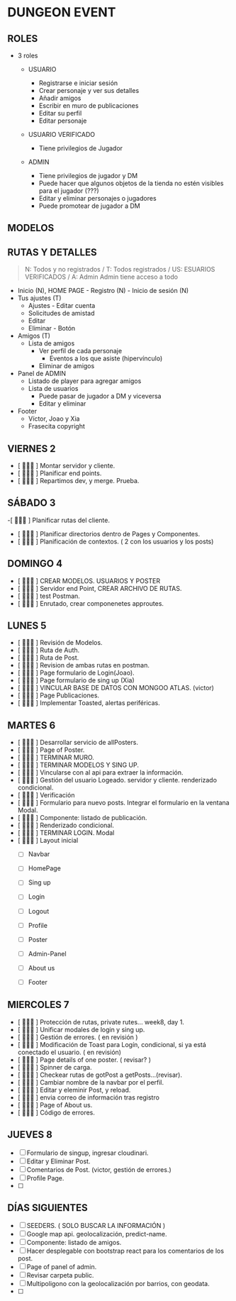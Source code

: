 # DUNGEON EVENT

## ROLES

- 3 roles

  - USUARIO

    - Registrarse e iniciar sesión
    - Crear personaje y ver sus detalles
    - Añadir amigos
    - Escribir en muro de publicaciones
    - Editar su perfil
    - Editar personaje

  - USUARIO VERIFICADO

    - Tiene privilegios de Jugador

  - ADMIN

    - Tiene privilegios de jugador y DM
    - Puede hacer que algunos objetos de la tienda no estén visibles para el jugador (???)
    - Editar y eliminar personajes o jugadores
    - Puede promotear de jugador a DM



 ## MODELOS

## RUTAS Y DETALLES

> N: Todos y no registrados / T: Todos registrados / US: ESUARIOS VERIFICADOS / A: Admin
> Admin tiene acceso a todo

- Inicio (N), HOME PAGE - Registro (N) - Inicio de sesión (N)
- Tus ajustes (T)
  - Ajustes - Editar cuenta
  - Solicitudes de amistad
  - Editar
  - Eliminar - Botón
- Amigos (T)
  - Lista de amigos
    - Ver perfil de cada personaje
      - Eventos a los que asiste (hipervínculo)
    - Eliminar de amigos
- Panel de ADMIN
  - Listado de player para agregar amigos
  - Lista de usuarios
    - Puede pasar de jugador a DM y viceversa
    - Editar y eliminar
- Footer
  - Víctor, Joao y Xia
  - Frasecita copyright

## VIERNES 2
- [ 🧙🏽‍♂️ ] Montar servidor y cliente.
- [ 🧙🏽‍♂️ ] Planificar end points.
- [ 🧙🏽‍♂️ ] Repartimos dev, y merge. Prueba.


## SÁBADO 3

  -[ 🧙🏽‍♂️ ] Planificar rutas del cliente.
  - [ 🧙🏽‍♂️ ] Planificar directorios dentro de Pages y Componentes.
  - [ 🧙🏽‍♂️ ] Planificación de contextos. ( 2 con los usuarios y los posts)

## DOMINGO 4
  - [ 🧙🏽‍♂️ ] CREAR MODELOS. USUARIOS Y POSTER 
  - [ 🧙🏽‍♂️ ] Servidor end Point, CREAR ARCHIVO DE RUTAS. 
  - [ 🧙🏽‍♂️ ] test Postman.
  - [ 🧙🏽‍♂️ ] Enrutado, crear componenetes approutes.


  ## LUNES 5
- [ 🧙🏽‍♂️ ] Revisión de Modelos.
- [ 🧙🏽‍♂️ ] Ruta de Auth.
- [ 🧙🏽‍♂️ ] Ruta de Post.
- [ 🧙🏽‍♂️ ] Revision de ambas rutas en postman.
- [ 🧙🏽‍♂️ ] Page formulario de Login(Joao).
- [ 🧙🏽‍♂️ ] Page formulario de sing up (Xia)
- [ 🧙🏽‍♂️ ] VINCULAR BASE DE DATOS CON MONGOO ATLAS. (victor)
- [ 🧙🏽‍♂️ ] Page Publicaciones.
- [ 🧙🏽‍♂️ ] Implementar Toasted, alertas periféricas.

## MARTES 6
- [ 🧙🏽‍♂️ ] Desarrollar servicio de allPosters.
- [ 🧙🏽‍♂️ ] Page of Poster.
- [ 🧙🏽‍♂️ ] TERMINAR MURO. 
- [ 🧙🏽‍♂️ ] TERMINAR MODELOS Y SING UP.
- [ 🧙🏽‍♂️ ] Vincularse con al api para extraer la información.
- [ 🧙🏽‍♂️ ] Gestión del usuario Logeado. servidor y cliente. renderizado condicional.
- [ 🧙🏽‍♂️ ] Verificación
- [ 🧙🏽‍♂️ ] Formulario para nuevo posts. Integrar el formulario en la ventana Modal.
- [ 🧙🏽‍♂️ ] Componente: listado de publicación.
- [ 🧙🏽‍♂️ ] Renderizado condicional.
- [ 🧙🏽‍♂️ ] TERMINAR LOGIN. Modal
- [ 🧙🏽‍♂️ ] Layout inicial
  - [  ] Navbar
  - [  ] HomePage 
  - [  ] Sing up 
  - [  ] Login 
  - [  ] Logout 
  - [  ] Profile
  - [  ] Poster
  - [  ] Admin-Panel
  - [  ] About us
  - [  ] Footer


## MIERCOLES 7
- [ 🧙🏽‍♂️ ] Protección de rutas, private rutes... week8, day 1.
- [ 🧙🏽‍♂️ ] Unificar modales de login y sing up.
- [ 🧙🏽‍♂️ ] Gestión de errores. ( en revisión )
- [ 🧙🏽‍♂️ ] Modificación de Toast para Logín, condicional, si ya está conectado el usuario. ( en revisión)
- [ 🧙🏽‍♂️ ] Page details of one poster. ( revisar? )
- [ 🧙🏽‍♂️ ] Spinner de carga.
- [ 🧙🏽‍♂️ ] Checkear rutas de gotPost a getPosts...(revisar).
- [ 🧙🏽‍♂️ ] Cambiar nombre de la navbar por el perfil.
- [ 🧙🏽‍♂️ ] Editar y eleminir Post, y reload.
- [ 🧙🏽‍♂️ ] envia correo de información tras registro
- [ 🧙🏽‍♂️ ] Page of About us.
- [ 🧙🏽‍♂️ ] Código de errores.

## JUEVES 8
- [ ] Formulario de singup, ingresar cloudinari.
- [ ] Editar y Eliminar Post.
- [ ] Comentarios de Post. (victor, gestión de errores.)
- [ ] Profile Page.
- [ ] 





## DÍAS SIGUIENTES
- [ ] SEEDERS. ( SOLO BUSCAR LA INFORMACIÓN )
- [ ] Google map api. geolocalización, predict-name.
- [ ] Componente: listado de amigos.
- [ ] Hacer desplegable con bootstrap react para los comentarios de los post.
- [ ] Page of panel of admin.
- [ ] Revisar carpeta public.
- [ ] Multipoligono con la geolocalización por barrios, con geodata.
- [ ] 






